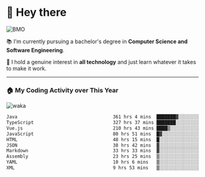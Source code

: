 # 🤖 Hey there

![BMO](https://media.giphy.com/media/AMqCTHuCMFpM4/giphy.gif)

📚 I'm currently pursuing a bachelor's degree in **Computer Science and Software Engineering**.

🚀 I hold a genuine interest in **all technology** and just learn whatever it takes to make it work. 

---

### 🏠 My Coding Activity over This Year

![waka](https://wakatime.com/share/@9e458da8-a03c-4213-8e4b-1218d92d8f20/fb6cf146-3e76-4c0e-b99c-52117daccc34.svg)

<!--START_SECTION:waka-->

```txt
Java                                   361 hrs 4 mins  ███████▓░░░░░░░░░░░░░░░░░   30.38 %
TypeScript                             327 hrs 37 mins ███████░░░░░░░░░░░░░░░░░░   27.57 %
Vue.js                                 210 hrs 43 mins ████▒░░░░░░░░░░░░░░░░░░░░   17.73 %
JavaScript                             80 hrs 51 mins  █▓░░░░░░░░░░░░░░░░░░░░░░░   06.80 %
HTML                                   48 hrs 15 mins  █░░░░░░░░░░░░░░░░░░░░░░░░   04.06 %
JSON                                   38 hrs 42 mins  ▓░░░░░░░░░░░░░░░░░░░░░░░░   03.26 %
Markdown                               33 hrs 33 mins  ▓░░░░░░░░░░░░░░░░░░░░░░░░   02.82 %
Assembly                               23 hrs 25 mins  ▒░░░░░░░░░░░░░░░░░░░░░░░░   01.97 %
YAML                                   10 hrs 6 mins   ▒░░░░░░░░░░░░░░░░░░░░░░░░   00.85 %
XML                                    9 hrs 53 mins   ▒░░░░░░░░░░░░░░░░░░░░░░░░   00.83 %
```

<!--END_SECTION:waka-->